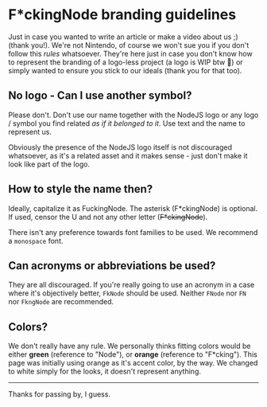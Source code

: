 <!-- markdownlint-disable md033 -->

# F*ckingNode branding guidelines

Just in case you wanted to write an article or make a video about us ;) (thank you!). We're not Nintendo, of course we won't sue you if you don't follow this _rules_ whatsoever. They're here just in case you don't know how to represent the branding of a logo-less project (a logo is WIP btw :eyes:) or simply wanted to ensure you stick to our ideals (thank you for that too).

## No logo - Can I use another symbol?

Please don't. Don't use our name together with the NodeJS logo or any logo / symbol you find related _as if it belonged to it_. Use text and the name to represent us.

Obviously the presence of the NodeJS logo itself is not discouraged whatsoever, as it's a related asset and it makes sense - just don't make it look like part of the logo.

## How to style the name then?

Ideally, capitalize it as FuckingNode. The asterisk (F*ckingNode) is optional. If used, censor the U and not any other letter (<s>F\*ckingNode</s>).

There isn't any preference towards font families to be used. We recommend a `monospace` font.

## Can acronyms or abbreviations be used?

They are all discouraged. If you're really going to use an acronym in a case where it's objectively better, `FkNode` should be used. Neither `FNode` nor `FN` nor `FkngNode` are recommended.

## Colors?

We don't really have any rule. We personally thinks fitting colors would be either **green** (reference to "Node"), or **orange** (reference to "F\*cking"). This page was initially using orange as it's accent color, by the way. We changed to white simply for the looks, it doesn't represent anything.

---

Thanks for passing by, I guess.

